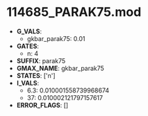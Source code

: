 # 114685_PARAK75.mod

- **G_VALS**:
  - gkbar_parak75: 0.01
- **GATES**:
  - n: 4
- **SUFFIX**: parak75
- **GMAX_NAME**: gkbar_parak75
- **STATES**: ['n']
- **I_VALS**:
  - 6.3: 0.010001558739968674
  - 37: 0.010002121797157617
- **ERROR_FLAGS**: []
